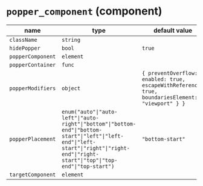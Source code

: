 # `popper_component` (component)

| name              | type                                                                                                                                                                                    | default value                                                                                      | description |
| ----------------- | --------------------------------------------------------------------------------------------------------------------------------------------------------------------------------------- | -------------------------------------------------------------------------------------------------- | ----------- |
| `className`       | `string`                                                                                                                                                                                |                                                                                                    |             |
| `hidePopper`      | `bool`                                                                                                                                                                                  | `true`                                                                                             |             |
| `popperComponent` | `element`                                                                                                                                                                               |                                                                                                    |             |
| `popperContainer` | `func`                                                                                                                                                                                  |                                                                                                    |             |
| `popperModifiers` | `object`                                                                                                                                                                                | `{ preventOverflow: { enabled: true, escapeWithReference: true, boundariesElement: "viewport" } }` |             |
| `popperPlacement` | `enum("auto"\|"auto-left"\|"auto-right"\|"bottom"\|"bottom-end"\|"bottom-start"\|"left"\|"left-end"\|"left-start"\|"right"\|"right-end"\|"right-start"\|"top"\|"top-end"\|"top-start")` | `"bottom-start"`                                                                                   |             |
| `targetComponent` | `element`                                                                                                                                                                               |                                                                                                    |             |
